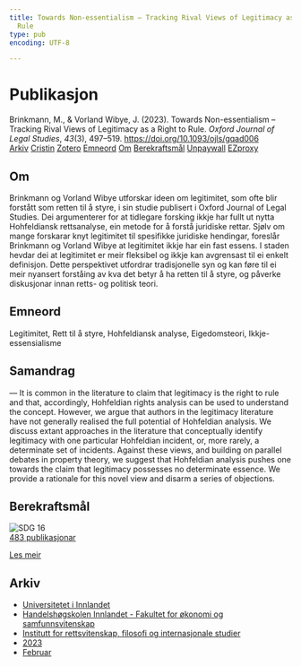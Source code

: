 ```yaml
---
title: Towards Non-essentialism – Tracking Rival Views of Legitimacy as a Right to
  Rule
type: pub
encoding: UTF-8

---
```

<h1>Publikasjon</h1>
<article id="csl-bib-container-HAABN5W7" class="csl-bib-container">
  <div class="csl-bib-body"> <div class="csl-entry">Brinkmann, M., &#38; Vorland Wibye, J. (2023). Towards Non-essentialism – Tracking Rival Views of Legitimacy as a Right to Rule. <i>Oxford Journal of Legal Studies</i>, <i>43</i>(3), 497–519. <a href="https://doi.org/10.1093/ojls/gqad006">https://doi.org/10.1093/ojls/gqad006</a></div> </div>
  <div class="csl-bib-buttons">
    <a href="#taxonomy-article-HAABN5W7" alt="archive" class="csl-bib-button">Arkiv</a>
    <a href="https://app.cristin.no/results/show.jsf?id=2129863" alt="Cristin" class="csl-bib-button">Cristin</a>
    <a href="http://zotero.org/groups/5881554/items/HAABN5W7" alt="Zotero" class="csl-bib-button">Zotero</a>
    <a href="#keywords-article-HAABN5W7" alt="keywords" class="csl-bib-button">Emneord</a>
    <a href="#about-article-HAABN5W7" alt="about_pub" class="csl-bib-button">Om</a>
    <a href="#sdg-article-HAABN5W7" alt="sdg" class="csl-bib-button">Berekraftsmål</a>
    <a href="https://doi.org/10.1093/ojls/gqad006" alt="Unpaywall" class="csl-bib-button">Unpaywall</a>
    <a href="https://doi.org/10.1093/ojls/gqad006" alt="EZproxy" class="csl-bib-button">EZproxy</a>
  </div>
  <div id="csl-bib-meta-container-HAABN5W7"></div>
</article>
<div id="csl-bib-meta-HAABN5W7" class="csl-bib-meta">
  <article id="about-article-HAABN5W7" class="about_pub-article">
    <h1>Om</h1>
    Brinkmann og Vorland Wibye utforskar ideen om legitimitet, som ofte blir forstått som retten til å styre, i sin studie publisert i Oxford Journal of Legal Studies. Dei argumenterer for at tidlegare forsking ikkje har fullt ut nytta Hohfeldiansk rettsanalyse, ein metode for å forstå juridiske rettar. Sjølv om mange forskarar knyt legitimitet til spesifikke juridiske hendingar, foreslår Brinkmann og Vorland Wibye at legitimitet ikkje har ein fast essens. I staden hevdar dei at legitimitet er meir fleksibel og ikkje kan avgrensast til ei enkelt definisjon. Dette perspektivet utfordrar tradisjonelle syn og kan føre til ei meir nyansert forståing av kva det betyr å ha retten til å styre, og påverke diskusjonar innan retts- og politisk teori.
  </article>
  <article id="keywords-article-HAABN5W7" class="keywords-article">
    <h1>Emneord</h1>
    Legitimitet, Rett til å styre, Hohfeldiansk analyse, Eigedomsteori, Ikkje-essensialisme
  </article>
  <article id="abstract-article-HAABN5W7" class="abstract-article">
    <h1>Samandrag</h1>
    — It is common in the literature to claim that legitimacy is the right to rule and that, accordingly, Hohfeldian rights analysis can be used to understand the concept. However, we argue that authors in the legitimacy literature have not generally realised the full potential of Hohfeldian analysis. We discuss extant approaches in the literature that conceptually identify legitimacy with one particular Hohfeldian incident, or, more rarely, a determinate set of incidents. Against these views, and building on parallel debates in property theory, we suggest that Hohfeldian analysis pushes one towards the claim that legitimacy possesses no determinate essence. We provide a rationale for this novel view and disarm a series of objections.
  </article>
  <article id="sdg-article-HAABN5W7" class="sdg-article">
    <h1>Berekraftsmål</h1>
    <div class="sdg-container"><div id="sdg16" class="sdg">
        <img src="{{< params subfolder >}}images/sdg/sdg16_nn.png" class="image" alt="SDG 16">
        <div class="sdg-overlay">
          <a href="{{< params subfolder >}}nn/archive/?sdg=16#archive" class="sdg-publication-count"><span>483</span> publikasjonar</a>
          <p><a href="https://fn.no/om-fn/fns-baerekraftsmaal/fred-rettferdighet-og-velfungerende-institusjoner?lang=nno-NO" class="sdg-read-more">Les meir</a></p>
        </div>
      </div></div>
  </article>
  <article id="taxonomy-article-HAABN5W7" class="taxonomy-article">
    <h1>Arkiv</h1>
    <ul>
      <li><a href="{{< params subfolder >}}nn/archive/?key=3DCRN523">Universitetet i Innlandet</a></li>
      <li><a href="{{< params subfolder >}}nn/archive/?key=DU8Q9LN9">Handelshøgskolen Innlandet - Fakultet for økonomi og samfunnsvitenskap</a></li>
      <li><a href="{{< params subfolder >}}nn/archive/?key=ITYAG68H">Institutt for rettsvitenskap, filosofi og internasjonale studier</a></li>
      <li><a href="{{< params subfolder >}}nn/archive/?key=8Y35X54R">2023</a></li>
      <li><a href="{{< params subfolder >}}nn/archive/?key=7ID9SM7U">Februar</a></li>
    </ul>
  </article>
</div>
